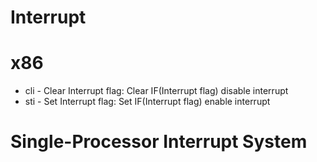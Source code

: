 Interrupt
================

# x86

* cli - Clear Interrupt flag: Clear IF(Interrupt flag) disable interrupt
* sti - Set Interrupt flag: Set IF(Interrupt flag) enable interrupt

# Single-Processor Interrupt System

```

```

